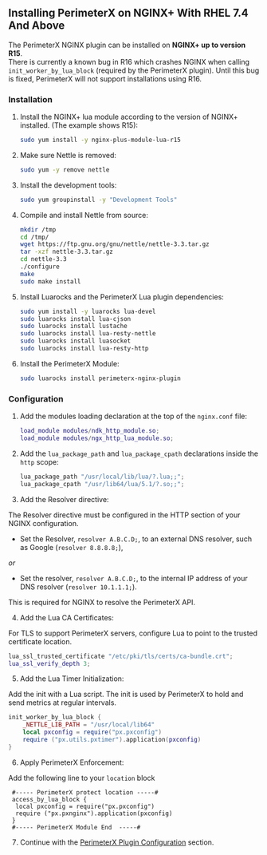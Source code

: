 ## <a name="installation_nginxplus_px_rhel"></a>Installing PerimeterX on NGINX+ With RHEL 7.4 And Above

The PerimeterX NGINX plugin can be installed on **NGINX+ up to version R15**. <br/>
There is currently a known bug in R16 which crashes NGINX when calling `init_worker_by_lua_block` (required by the PerimeterX plugin). Until this bug is fixed, PerimeterX will not support installations using R16.

### Installation

1. Install the NGINX+ lua module according to the version of NGINX+ installed. (The example shows R15):

	```sh
	sudo yum install -y nginx-plus-module-lua-r15
	```

2. Make sure Nettle is removed:

	```sh
	sudo yum -y remove nettle
	```

3. Install the development tools:

	```sh
	sudo yum groupinstall -y "Development Tools"
	```

4. Compile and install Nettle from source:

	```sh
	mkdir /tmp
	cd /tmp/
	wget https://ftp.gnu.org/gnu/nettle/nettle-3.3.tar.gz
	tar -xzf nettle-3.3.tar.gz
	cd nettle-3.3
	./configure
	make
	sudo make install
	```

5. Install Luarocks and the PerimeterX Lua plugin dependencies:

	```sh
	sudo yum install -y luarocks lua-devel
	sudo luarocks install lua-cjson
	sudo luarocks install lustache
	sudo luarocks install lua-resty-nettle
	sudo luarocks install luasocket
	sudo luarocks install lua-resty-http
	```

6. Install the PerimeterX Module:

	```sh
	sudo luarocks install perimeterx-nginx-plugin
	```

### Configuration

1. Add the modules loading declaration at the top of the `nginx.conf` file:

	```lua
	load_module modules/ndk_http_module.so;
	load_module modules/ngx_http_lua_module.so;
	```

2. Add the `lua_package_path` and `lua_package_cpath` declarations inside the `http` scope:

	```lua
	lua_package_path "/usr/local/lib/lua/?.lua;;";
	lua_package_cpath "/usr/lib64/lua/5.1/?.so;;";
	```

3. Add the Resolver directive: 

  The Resolver directive must be configured in the HTTP section of your NGINX configuration. <br/>
  
  * Set the Resolver, `resolver A.B.C.D;`, to an external DNS resolver, such as Google (`resolver 8.8.8.8;`), 
   
   _or_ 
   
  * Set the resolver, `resolver A.B.C.D;`, to the internal IP address of your DNS resolver (`resolver 10.1.1.1;`).   
  
  This is required for NGINX to resolve the PerimeterX API.

4. Add the Lua CA Certificates:

  For TLS to support PerimeterX servers, configure Lua to point to the trusted certificate location.
  
  ```lua
  lua_ssl_trusted_certificate "/etc/pki/tls/certs/ca-bundle.crt";
  lua_ssl_verify_depth 3;
  ```

5. Add the Lua Timer Initialization:

  Add the init with a Lua script. The init is used by PerimeterX to hold and send metrics at regular intervals.

  ```lua
  init_worker_by_lua_block {
      _NETTLE_LIB_PATH = "/usr/local/lib64"
      local pxconfig = require("px.pxconfig")
      require ("px.utils.pxtimer").application(pxconfig)
  }
  ```

6. Apply PerimeterX Enforcement:

  Add the following line to your `location` block
  
  ```
   #----- PerimeterX protect location -----#
   access_by_lua_block {
   	local pxconfig = require("px.pxconfig")
  	require ("px.pxnginx").application(pxconfig)
   }
   #----- PerimeterX Module End  -----#
  ```

7. Continue with the [PerimeterX Plugin Configuration](https://github.com/PerimeterX/perimeterx-nginx-plugin#perimeterx-plugin-configuration) section.

